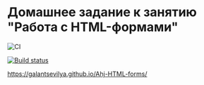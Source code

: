 # Домашнее задание к занятию "Работа с HTML-формами"

![CI](https://github.com/GalantsevIlya/Ahj-HTML-forms/actions/workflows/web.yml/badge.svg)

[![Build status](https://ci.appveyor.com/api/projects/status/ve6ypxwrfdgek8s9?svg=true)](https://ci.appveyor.com/project/GalantsevIlya/ahj-html-forms)

https://galantsevilya.github.io/Ahj-HTML-forms/